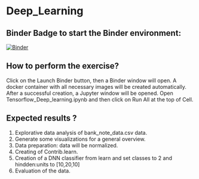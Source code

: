 # Deep_Learning

## Binder Badge to start the Binder environment:
[![Binder](https://mybinder.org/badge_logo.svg)](https://mybinder.org/v2/gh/ElMehdiAbbes/DeppLearning.git/master)


## How to perform the exercise?
Click on the Launch Binder button, then a Binder window will open. 
A docker container with all necessary images will be created automatically. After a successful creation, a Jupyter window will be opened. Open Tensorflow_Deep_learning.ipynb and then click on Run All at the top of Cell.

## Expected results ? 
1. Explorative data analysis of bank_note_data.csv data.
2. Generate some visualizations for a general overview.
3. Data preparation: data will be normalized.
4. Creating of Contrib.learn.
5. Creation of a DNN classifier from learn and set classes to 2 and hindden:units to [10,20,10]
6. Evaluation of the data.
